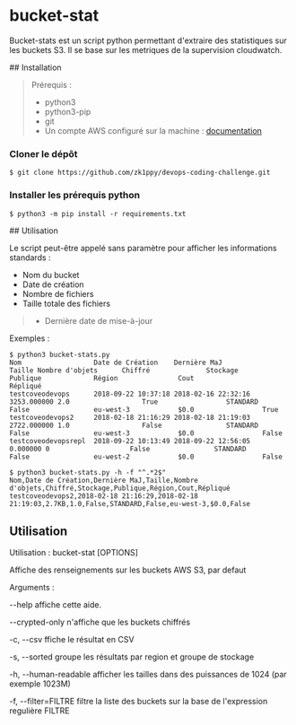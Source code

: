 # bucket-stat 

Bucket-stats est un script python permettant d'extraire des statistiques sur les buckets S3. Il se base sur les metriques de la supervision cloudwatch.

## Installation

> Prérequis :
> - python3
> - python3-pip
> - git
> - Un compte AWS configuré sur la machine : [documentation](https://docs.aws.amazon.com/cli/latest/userguide/cli-config-files.html)

### Cloner le dépôt

```$ git clone https://github.com/zk1ppy/devops-coding-challenge.git```

### Installer les prérequis python

```$ python3 -m pip install -r requirements.txt```

## Utilisation

Le script peut-être appelé sans paramètre pour afficher les informations standards :
- Nom du bucket
- Date de création
- Nombre de fichiers
- Taille totale des fichiers
> - Dernière date de mise-à-jour

Exemples :

```shell
$ python3 bucket-stats.py
Nom                  Date de Création    Dernière MaJ                      Taille Nombre d'objets      Chiffré              Stockage             Publique             Région               Cout                 Répliqué            
testcoveodevops      2018-09-22 10:37:18 2018-02-16 22:32:16          3253.000000 2.0                  True                 STANDARD             False                eu-west-3            $0.0                 True                
testcoveodevops2     2018-02-18 21:16:29 2018-02-18 21:19:03          2722.000000 1.0                  False                STANDARD             False                eu-west-3            $0.0                 False               
testcoveodevopsrepl  2018-09-22 10:13:49 2018-09-22 12:56:05             0.000000 0                    False                STANDARD             False                eu-west-2            $0.0                 False               

```

```shell
$ python3 bucket-stats.py -h -f "^.*2$"
Nom,Date de Création,Dernière MaJ,Taille,Nombre d'objets,Chiffré,Stockage,Publique,Région,Cout,Répliqué
testcoveodevops2,2018-02-18 21:16:29,2018-02-18 21:19:03,2.7KB,1.0,False,STANDARD,False,eu-west-3,$0.0,False
```

## Utilisation

Utilisation : bucket-stat [OPTIONS]

Affiche des renseignements sur les buckets AWS S3, par defaut

Arguments :

--help 			 affiche cette aide.

--crypted-only 		 n'affiche que les buckets chiffrés

-c, --csv 		 ffiche le résultat en CSV

-s, --sorted 		 groupe les résultats par region et groupe de stockage

 -h, --human-readable 	 afficher les tailles dans des puissances de 1024 (par exemple 1023M)

-f, --filter=FILTRE 	 filtre la liste des buckets sur la base de l'expression regulière FILTRE